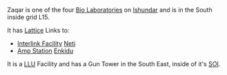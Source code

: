 Zaqar is one of the four [Bio Laboratories](../locations/Bio_Laboratory.md) on
[Ishundar](../locations/Ishundar.md) and is in the South inside grid L15.

It has [Lattice](../terminology/Lattice.md) Links to:

- [Interlink Facility](../locations/Interlink.md) [Neti](Neti.md)
- [Amp Station](../locations/Amp_Station.md) [Enkidu](Enkidu.md)

It is a [LLU](../terminology/Lattice_Logic_Unit.md) Facility and has a Gun Tower
in the South East, inside of it's [SOI](../locations/Sphere_of_Influence.md).

<!--[Category:Facilities](Category:Facilities.md)-->
